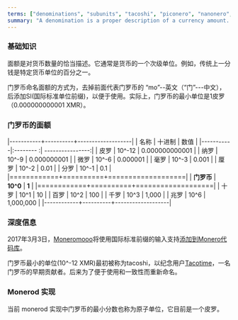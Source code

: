 ```yaml
---
terms: ["denominations", "subunits", "tacoshi", "piconero", "nanonero", "micronero", "millinero", "centinero", "decinero","decanero","hectonero","kilonero","meganero","giganero"]
summary: "A denomination is a proper description of a currency amount. It is oftentimes a sub-unit of the currency. For example, traditionally a cent is 1/100th of a particular unit of currency.)"
---
```


### 基础知识

面额是对货币数量的恰当描述。它通常是货币的一个次级单位。例如，传统上一分钱是特定货币单位的百分之一。

门罗币命名面额的方式为，去掉前面代表门罗币的 “mo”--英文（“门”---中文），后添加SI(国际标准单位前缀)，以便于使用。实际上，门罗币的最小单位是1皮罗（0.000000000001 XMR）。

### 门罗币的面额

|-----------+----------+-------------------|
|  名称      | 十进制    | 数值              |
|-----------|:-------- :| ----------------:|
| 皮罗       | 10^-12   | 0.000000000001    |
| 纳罗       | 10^-9    | 0.000000001       |
| 微罗       | 10^-6    | 0.000001          |
| 毫罗       | 10^-3    | 0.001             |
| 厘罗       | 10^-2    | 0.01              |
| 分罗       | 10^-1    | 0.1               |
|============+==========+===================|
| **门罗币** | **10^0** | **1**             |
|============+==========+===================|
| 十罗       | 10^1     | 10                |
| 百罗       | 10^2     | 100               |
| 千罗       | 10^3     | 1,000             |
| 兆罗       | 10^6     | 1,000,000         |
|------------+----------+-------------------|

### 深度信息

2017年3月3日，[Moneromooo](https://github.com/moneromooo-monero)将使用国际标准前缀的输入支持[添加到Monero代码库](https://github.com/moneromooo-monero)。

门罗币最小的单位(10^-12 XMR)最初被称为tacoshi，以纪念用户[Tacotime](https://bitcointalk.org/index.php?action=profile;u=19270)，一名门罗币的早期贡献者。后来为了便于使用和一致性而重新命名。

### Monerod 实现

当前 monerod 实现中门罗币的最小分数也称为原子单位，它目前是一个皮罗。


